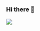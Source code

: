 ### Hi there 👋
<img src="https://github.com/nazarethm24/nazarethm24/blob/master/Bolet%C3%ADn%20semanal%20inspirador.png"/>
<!--
**nazarethm24/nazarethm24** is a ✨ _special_ ✨ repository because its `README.md` (this file) appears on your GitHub profile.

Here are some ideas to get you started:

- 🔭 I’m currently working on ...
- 🌱 I’m currently learning ...
- 👯 I’m looking to collaborate on ...
- 🤔 I’m looking for help with ...
- 💬 Ask me about ...
- 📫 How to reach me: ...
- 😄 Pronouns: ...
- ⚡ Fun fact: ...
-->
